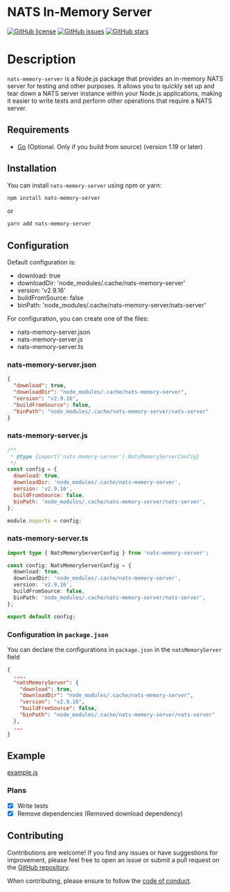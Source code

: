 # NATS In-Memory Server

[![GitHub license](https://img.shields.io/github/license/Llirik1337/nats-memory-server)](https://github.com/Llirik1337/nats-memory-server/blob/main/LICENSE)
[![GitHub issues](https://img.shields.io/github/issues/Llirik1337/nats-memory-server)](https://github.com/Llirik1337/nats-memory-server/issues)
[![GitHub stars](https://img.shields.io/github/stars/Llirik1337/nats-memory-server)](https://github.com/Llirik1337/nats-memory-server/stargazers)

# Description

`nats-memory-server` is a Node.js package that provides an in-memory NATS server for testing and other purposes. It allows you to quickly set up and tear down a NATS server instance within your Node.js applications, making it easier to write tests and perform other operations that require a NATS server.

## Requirements

- [Go](https://golang.org/) (Optional. Only if you build from source) (version 1.19 or later)

## Installation

You can install `nats-memory-server` using npm or yarn:

```bash
npm install nats-memory-server
```

or

```bash
yarn add nats-memory-server
```

## Configuration

Default configuration is:

- download: true
- downloadDir: 'node_modules/.cache/nats-memory-server'
- version: 'v2.9.16'
- buildFromSource: false
- binPath: 'node_modules/.cache/nats-memory-server/nats-server'

For configuration, you can create one of the files:

- nats-memory-server.json
- nats-memory-server.js
- nats-memory-server.ts

### nats-memory-server.json

```json
{
  "download": true,
  "downloadDir": "node_modules/.cache/nats-memory-server",
  "version": "v2.9.16",
  "buildFromSource": false,
  "binPath": "node_modules/.cache/nats-memory-server/nats-server"
}
```

### nats-memory-server.js

```js
/**
 * @type {import('nats-memory-server').NatsMemoryServerConfig}
 */
const config = {
  download: true,
  downloadDir: 'node_modules/.cache/nats-memory-server',
  version: 'v2.9.16',
  buildFromSource: false,
  binPath: 'node_modules/.cache/nats-memory-server/nats-server',
};

module.exports = config;
```

### nats-memory-server.ts

```ts
import type { NatsMemoryServerConfig } from 'nats-memory-server';

const config: NatsMemoryServerConfig = {
  download: true,
  downloadDir: 'node_modules/.cache/nats-memory-server',
  version: 'v2.9.16',
  buildFromSource: false,
  binPath: 'node_modules/.cache/nats-memory-server/nats-server',
};

export default config;
```

### Configuration in `package.json`

You can declare the configurations in `package.json` in the `natsMemoryServer` field

```json
{
  ....
  "natsMemoryServer": {
    "download": true,
    "downloadDir": "node_modules/.cache/nats-memory-server",
    "version": "v2.9.16",
    "buildFromSource": false,
    "binPath": "node_modules/.cache/nats-memory-server/nats-server"
  },
  ...
}
```

## Example

[example.js](https://github.com/Llirik1337/nats-memory-server/blob/main/example.js)

### Plans

- [x] Write tests
- [x] Remove dependencies (Removed download dependency)

## Contributing

Contributions are welcome! If you find any issues or have suggestions for improvement, please feel free to open an issue or submit a pull request on the [GitHub repository](https://github.com/Llirik1337/nats-memory-server).

When contributing, please ensure to follow the [code of conduct](https://github.com/Llirik1337/nats-memory-server/blob/main/CODE_OF_CONDUCT.md).
